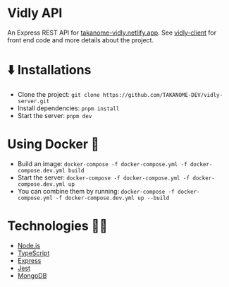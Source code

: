 # Vidly API

An Express REST API for [takanome-vidly.netlify.app](https://takanome-vidly.netlify.app/).
See [vidly-client](https://github.com/aTmb405/breads-client) for front end code and more details about the project.

# ⬇️ Installations

- Clone the project: `git clone https://github.com/TAKANOME-DEV/vidly-server.git`
- Install dependencies: `pnpm install`
- Start the server: `pnpm dev`

# Using Docker 🐬

- Build an image: `docker-compose -f docker-compose.yml -f docker-compose.dev.yml build`
- Start the server: `docker-compose -f docker-compose.yml -f docker-compose.dev.yml up`
- You can combine them by running: `docker-compose -f docker-compose.yml -f docker-compose.dev.yml up --build`

# Technologies 🧑‍💻

- [Node.js](https://nodejs.org/en/)
- [TypeScript](https://www.typescriptlang.org/)
- [Express](http://expressjs.com/)
- [Jest](https://jestjs.io/)
- [MongoDB](https://www.mongodb.com/)
